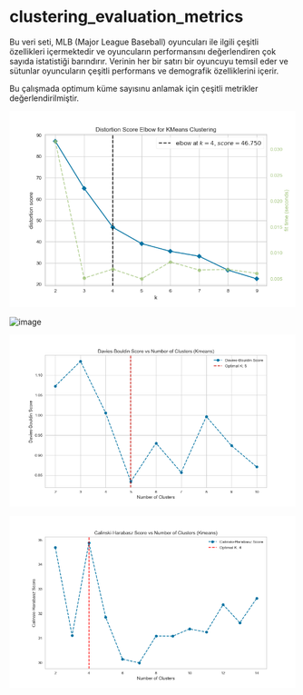 # clustering_evaluation_metrics

Bu veri seti, MLB (Major League Baseball) oyuncuları ile ilgili çeşitli özellikleri içermektedir ve oyuncuların performansını değerlendiren çok sayıda istatistiği barındırır. Verinin her bir satırı bir oyuncuyu temsil eder ve sütunlar oyuncuların çeşitli performans ve demografik özelliklerini içerir.

Bu çalışmada optimum küme sayısınu anlamak için çeşitli metrikler değerlendirilmiştir.

![image](https://github.com/akay35/clustering_evaluation_metrics/blob/main/calisma1-1%20KMeansELBOW%20optimum%20cluster4.png)

![image]([https://github.com/akay35/hiperparametre-optimizasyon-metodlari/blob/main/RandomizedSearchCV.png](https://github.com/akay35/clustering_evaluation_metrics/blob/main/calisma1-2%20%20KMeans%20silhoutte_score%20optimum%20cluster2.png))

![image](https://github.com/akay35/clustering_evaluation_metrics/blob/main/calisma1-3%20%20KMeans%20Davies-Bouldin%20Score%20optimum%20cluster5.png)

![image](https://github.com/akay35/clustering_evaluation_metrics/blob/main/calisma1-4%20%20KMeans%20Calinski-Harabasz%20Score%20optimum%20cluster5.png)
